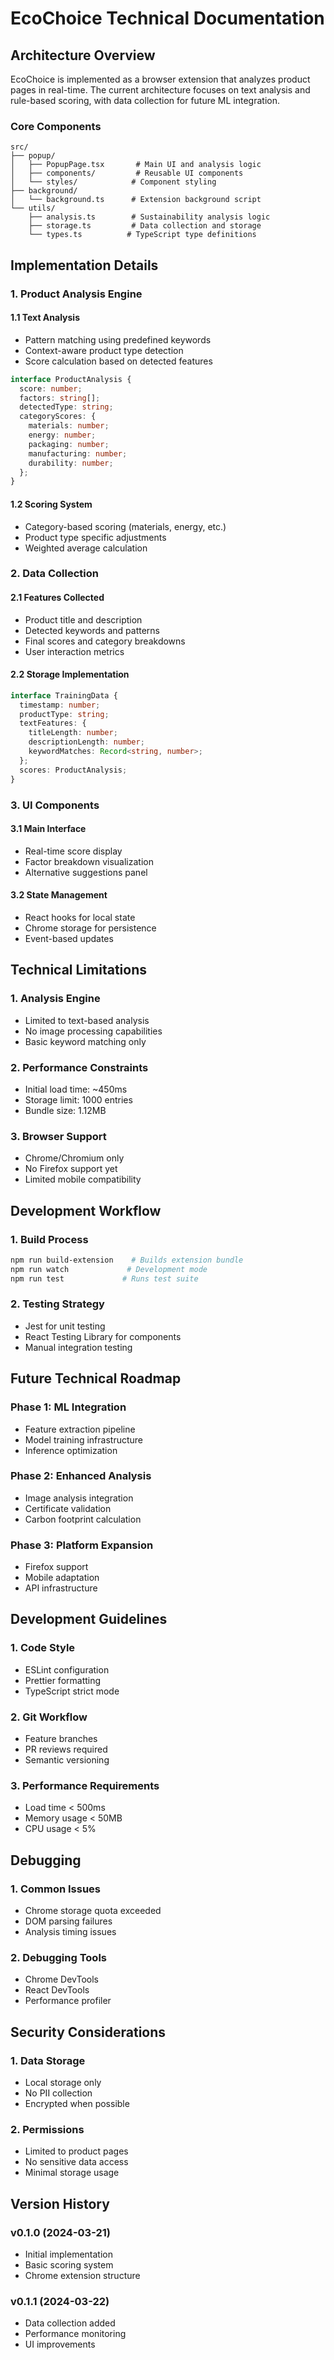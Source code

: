 # EcoChoice Technical Documentation

## Architecture Overview

EcoChoice is implemented as a browser extension that analyzes product pages in real-time. The current architecture focuses on text analysis and rule-based scoring, with data collection for future ML integration.

### Core Components

```
src/
├── popup/
│   ├── PopupPage.tsx       # Main UI and analysis logic
│   ├── components/         # Reusable UI components
│   └── styles/            # Component styling
├── background/
│   └── background.ts      # Extension background script
└── utils/
    ├── analysis.ts        # Sustainability analysis logic
    ├── storage.ts         # Data collection and storage
    └── types.ts          # TypeScript type definitions
```

## Implementation Details

### 1. Product Analysis Engine

#### 1.1 Text Analysis
- Pattern matching using predefined keywords
- Context-aware product type detection
- Score calculation based on detected features

```typescript
interface ProductAnalysis {
  score: number;
  factors: string[];
  detectedType: string;
  categoryScores: {
    materials: number;
    energy: number;
    packaging: number;
    manufacturing: number;
    durability: number;
  };
}
```

#### 1.2 Scoring System
- Category-based scoring (materials, energy, etc.)
- Product type specific adjustments
- Weighted average calculation

### 2. Data Collection

#### 2.1 Features Collected
- Product title and description
- Detected keywords and patterns
- Final scores and category breakdowns
- User interaction metrics

#### 2.2 Storage Implementation
```typescript
interface TrainingData {
  timestamp: number;
  productType: string;
  textFeatures: {
    titleLength: number;
    descriptionLength: number;
    keywordMatches: Record<string, number>;
  };
  scores: ProductAnalysis;
}
```

### 3. UI Components

#### 3.1 Main Interface
- Real-time score display
- Factor breakdown visualization
- Alternative suggestions panel

#### 3.2 State Management
- React hooks for local state
- Chrome storage for persistence
- Event-based updates

## Technical Limitations

### 1. Analysis Engine
- Limited to text-based analysis
- No image processing capabilities
- Basic keyword matching only

### 2. Performance Constraints
- Initial load time: ~450ms
- Storage limit: 1000 entries
- Bundle size: 1.12MB

### 3. Browser Support
- Chrome/Chromium only
- No Firefox support yet
- Limited mobile compatibility

## Development Workflow

### 1. Build Process
```bash
npm run build-extension    # Builds extension bundle
npm run watch             # Development mode
npm run test             # Runs test suite
```

### 2. Testing Strategy
- Jest for unit testing
- React Testing Library for components
- Manual integration testing

## Future Technical Roadmap

### Phase 1: ML Integration
- Feature extraction pipeline
- Model training infrastructure
- Inference optimization

### Phase 2: Enhanced Analysis
- Image analysis integration
- Certificate validation
- Carbon footprint calculation

### Phase 3: Platform Expansion
- Firefox support
- Mobile adaptation
- API infrastructure

## Development Guidelines

### 1. Code Style
- ESLint configuration
- Prettier formatting
- TypeScript strict mode

### 2. Git Workflow
- Feature branches
- PR reviews required
- Semantic versioning

### 3. Performance Requirements
- Load time < 500ms
- Memory usage < 50MB
- CPU usage < 5%

## Debugging

### 1. Common Issues
- Chrome storage quota exceeded
- DOM parsing failures
- Analysis timing issues

### 2. Debugging Tools
- Chrome DevTools
- React DevTools
- Performance profiler

## Security Considerations

### 1. Data Storage
- Local storage only
- No PII collection
- Encrypted when possible

### 2. Permissions
- Limited to product pages
- No sensitive data access
- Minimal storage usage

## Version History

### v0.1.0 (2024-03-21)
- Initial implementation
- Basic scoring system
- Chrome extension structure

### v0.1.1 (2024-03-22)
- Data collection added
- Performance monitoring
- UI improvements 